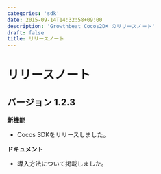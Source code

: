 ```yaml
---
categories: 'sdk'
date: 2015-09-14T14:32:58+09:00
description: 'Growthbeat Cocos2DX のリリースノート'
draft: false
title: リリースノート
---
```


# リリースノート

## バージョン 1.2.3

**新機能**

- Cocos SDKをリリースしました。

**ドキュメント**

- 導入方法について掲載しました。
